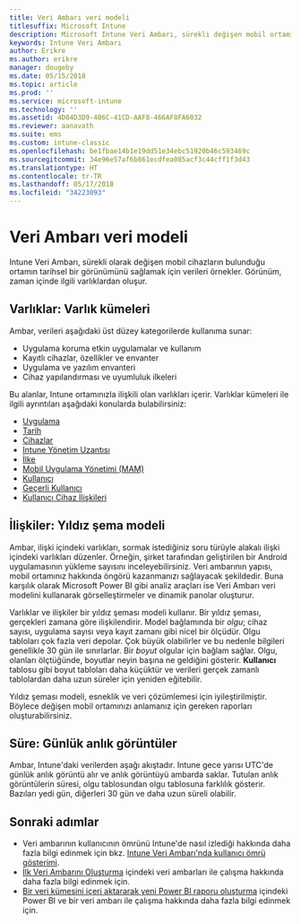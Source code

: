 ```yaml
---
title: Veri Ambarı veri modeli
titlesuffix: Microsoft Intune
description: Microsoft Intune Veri Ambarı, sürekli değişen mobil ortamınızın geçmiş bilgilerini görüntülemenizi sağlamak için günlük olarak veri örnekleri alır.
keywords: Intune Veri Ambarı
author: Erikre
ms.author: erikre
manager: dougeby
ms.date: 05/15/2018
ms.topic: article
ms.prod: ''
ms.service: microsoft-intune
ms.technology: ''
ms.assetid: 4D04D3D9-4B6C-41CD-AAF8-466AF8FA6032
ms.reviewer: aanavath
ms.suite: ems
ms.custom: intune-classic
ms.openlocfilehash: be1fbae14b1e19dd51e34ebc51920b46c593469c
ms.sourcegitcommit: 34e96e57af6b861ecdfea085acf3c44cff1f3d43
ms.translationtype: HT
ms.contentlocale: tr-TR
ms.lasthandoff: 05/17/2018
ms.locfileid: "34223093"
---
```

# <a name="data-warehouse-data-model"></a>Veri Ambarı veri modeli

Intune Veri Ambarı, sürekli olarak değişen mobil cihazların bulunduğu ortamın tarihsel bir görünümünü sağlamak için verileri örnekler. Görünüm, zaman içinde ilgili varlıklardan oluşur.

## <a name="entities-entity-sets"></a>Varlıklar: Varlık kümeleri

Ambar, verileri aşağıdaki üst düzey kategorilerde kullanıma sunar:

  -  Uygulama koruma etkin uygulamalar ve kullanım
  -  Kayıtlı cihazlar, özellikler ve envanter
  -  Uygulama ve yazılım envanteri
  -  Cihaz yapılandırması ve uyumluluk ilkeleri

Bu alanlar, Intune ortamınızla ilişkili olan varlıkları içerir. Varlıklar kümeleri ile ilgili ayrıntıları aşağıdaki konularda bulabilirsiniz:

  -  [Uygulama](reports-ref-application.md)
  -  [Tarih](reports-ref-date.md)
  -  [Cihazlar](reports-ref-devices.md)
  -  [Intune Yönetim Uzantısı](reports-ref-intunemanagementextension.md)
  -  [İlke](reports-ref-policy.md)
  -  [Mobil Uygulama Yönetimi (MAM)](reports-ref-mobile-app-management.md)
  -  [Kullanıcı](reports-ref-user.md)
  -  [Geçerli Kullanıcı](reports-ref-current-user.md)
  -  [Kullanıcı Cihaz İlişkileri](reports-ref-user-device.md)

## <a name="relationships-star-schema-model"></a>İlişkiler: Yıldız şema modeli

Ambar, ilişki içindeki varlıkları, sormak istediğiniz soru türüyle alakalı ilişki içindeki varlıkları düzenler. Örneğin, şirket tarafından geliştirilen bir Android uygulamasının yükleme sayısını inceleyebilirsiniz. Veri ambarının yapısı, mobil ortamınız hakkında öngörü kazanmanızı sağlayacak şekildedir. Buna karşılık olarak Microsoft Power BI gibi analiz araçları ise Veri Ambarı veri modelini kullanarak görselleştirmeler ve dinamik panolar oluşturur.

Varlıklar ve ilişkiler bir yıldız şeması modeli kullanır. Bir yıldız şeması, gerçekleri zamana göre ilişkilendirir. Model bağlamında bir *olgu*; cihaz sayısı, uygulama sayısı veya kayıt zamanı gibi nicel bir ölçüdür. Olgu tabloları çok fazla veri depolar. Çok büyük olabilirler ve bu nedenle bilgileri genellikle 30 gün ile sınırlarlar. Bir *boyut* olgular için bağlam sağlar. Olgu, olanları ölçtüğünde, boyutlar neyin başına ne geldiğini gösterir. **Kullanıcı** tablosu gibi boyut tabloları daha küçüktür ve verileri gerçek zamanlı tablolardan daha uzun süreler için yeniden eğitebilir. 

Yıldız şeması modeli, esneklik ve veri çözümlemesi için iyileştirilmiştir. Böylece değişen mobil ortamınızı anlamanız için gereken raporları oluşturabilirsiniz.

## <a name="time-daily-snapshots"></a>Süre: Günlük anlık görüntüler

Ambar, Intune'daki verilerden aşağı akıştadır. Intune gece yarısı UTC'de günlük anlık görüntü alır ve anlık görüntüyü ambarda saklar. Tutulan anlık görüntülerin süresi, olgu tablosundan olgu tablosuna farklılık gösterir. Bazıları yedi gün, diğerleri 30 gün ve daha uzun süreli olabilir.

## <a name="next-steps"></a>Sonraki adımlar

 - Veri ambarının kullanıcının ömrünü Intune'de nasıl izlediği hakkında daha fazla bilgi edinmek için bkz. [Intune Veri Ambarı'nda kullanıcı ömrü gösterimi](reports-ref-user-timeline.md).
 - [İlk Veri Ambarını Oluşturma](https://www.codeproject.com/Articles/652108/Create-First-Data-WareHouse) içindeki veri ambarları ile çalışma hakkında daha fazla bilgi edinmek için.
 - [Bir veri kümesini içeri aktararak yeni Power BI raporu oluşturma](https://powerbi.microsoft.com/documentation/powerbi-service-create-a-new-report/) içindeki Power BI ve bir veri ambarı ile çalışma hakkında daha fazla bilgi edinmek için. 
